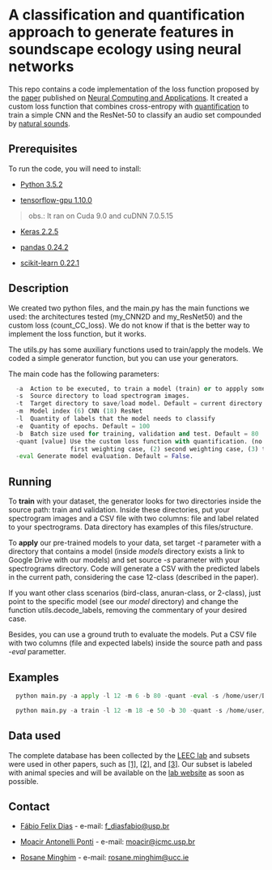# A classification and quantification approach to generate features in soundscape ecology using neural networks

This repo contains a code implementation of the loss function proposed by the [paper](https://doi.org/10.1007/s00521-021-06501-w) published on [Neural Computing and Applications](https://www.springer.com/journal/521/). It created a custom loss function that combines cross-entropy with [quantification](https://doi.org/10.1007/s13748-016-0103-3) to train a simple CNN and the ResNet-50 to classify an audio set compounded by [natural sounds](https://doi.org/10.1007/s10980-011-9600-8).  

## Prerequisites

To run the code, you will need to install:

* [Python 3.5.2](https://www.python.org/downloads/release/python-352/)

* [tensorflow-gpu 1.10.0](https://pypi.org/project/tensorflow-gpu/1.10.0/)

> obs.: It ran on Cuda 9.0 and cuDNN 7.0.5.15

* [Keras 2.2.5](https://pypi.org/project/keras/2.2.5/)

* [pandas 0.24.2](https://pypi.org/project/pandas/0.24.2/)

* [scikit-learn 0.22.1](https://pypi.org/project/scikit-learn/0.22.1/)

## Description

We created two python files, and the main.py has the main functions we used: the architectures tested (my_CNN2D and my_ResNet50) and the custom loss (count_CC_loss). We do not know if that is the better way to implement the loss function, but it works. 

The utils.py has some auxiliary functions used to train/apply the models. We coded a simple generator function, but you can use your generators.

The main code has the following parameters:

```python
  -a  Action to be executed, to train a model (train) or to appply some pretrained model (apply) 
  -s  Source directory to load spectrogram images.
  -t  Target directory to save/load model. Default = current directory
  -m  Model index (6) CNN (18) ResNet
  -l  Quantity of labels that the model needs to classify
  -e  Quantity of epochs. Default = 100
  -b  Batch size used for training, validation and test. Default = 80
  -quant [value] Use the custom loss function with quantification. (no value after the parameter or 1) 
                 first weighting case, (2) second weighting case, (3) third weighting case
  -eval Generate model evaluation. Default = False.
```

## Running

To **train** with your dataset, the generator looks for two directories inside the source path: train and validation. Inside these directories, put your spectrogram images and a CSV file with two columns: file and label related to your spectrograms. Data directory has examples of this files/structure.

To **apply** our pre-trained models to your data, set target *-t* parameter with a directory that contains a model (inside *models* directory exists a link to Google Drive with our models) and set source *-s* parameter with your spectrograms directory. Code will generate a CSV with the predicted labels in the current path, considering the case 12-class (described in the paper).

If you want other class scenarios (bird-class, anuran-class, or 2-class), just point to the specific model (see our *model* directory) and change the function utils.decode_labels, removing the commentary of your desired case.

Besides, you can use a ground truth to evaluate the models. Put a CSV file with two columns (file and expected labels) inside the source path and pass *-eval* parametter.

## Examples

```python
  python main.py -a apply -l 12 -m 6 -b 80 -quant -eval -s /home/user/Desktop/data/test/ -t /home/user/Desktop/model
```

```python
  python main.py -a train -l 12 -m 18 -e 50 -b 30 -quant -s /home/user/Desktop/data/ -t /home/user/Desktop/model
```  

## Data used

The complete database has been collected by the [LEEC lab](https://github.com/LEEClab) and subsets were used in other papers, such as [[1]](https://doi.org/10.1016/j.ecolind.2020.107050), [[2]](https://doi.org/10.1016/j.ecolind.2020.107316), and [[3]](https://doi.org/10.3390/info12070265). Our subset is labeled with animal species and will be available on the [lab website](https://github.com/LEEClab) as soon as possible.

## Contact

* [Fábio Felix Dias](https://scholar.google.com.br/citations?hl=pt-BR&user=uQ_qg2MAAAAJ) - e-mail: <f_diasfabio@usp.br>

* [Moacir Antonelli Ponti](https://scholar.google.com.br/citations?user=ZxQDyNcAAAAJ&hl=pt-BR&oi=sra) - e-mail: <moacir@icmc.usp.br>

* [Rosane Minghim](https://scholar.google.com.br/citations?user=TodwpSwAAAAJ&hl=pt-BR&oi=ao) - e-mail: <rosane.minghim@ucc.ie>  
